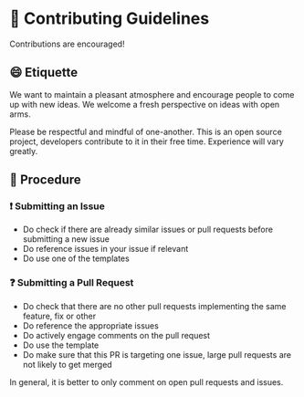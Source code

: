 # 👥 Contributing Guidelines

Contributions are encouraged!

## 😄 Etiquette

We want to maintain a pleasant atmosphere and encourage people to come up with new ideas.
We welcome a fresh perspective on ideas with open arms.

Please be respectful and mindful of one-another. 
This is an open source project, developers contribute to it in their free time.
Experience will vary greatly.

## 📝 Procedure

### ❗ Submitting an Issue

* Do check if there are already similar issues or pull requests before submitting a new issue
* Do reference issues in your issue if relevant
* Do use one of the templates

### ❓ Submitting a Pull Request

* Do check that there are no other pull requests implementing the same feature, fix or other
* Do reference the appropriate issues
* Do actively engage comments on the pull request
* Do use the template
* Do make sure that this PR is targeting one issue, large pull requests are not likely to get merged

In general, it is better to only comment on open pull requests and issues.
